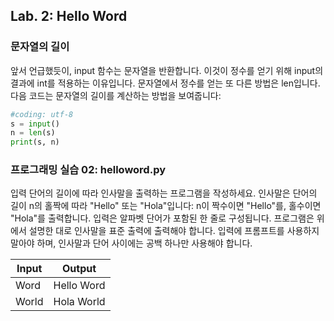 ## Lab. 2: Hello Word

### 문자열의 길이
앞서 언급했듯이, input 함수는 문자열을 반환합니다. 이것이 정수를 얻기 위해 input의 결과에 int를 적용하는 이유입니다. 문자열에서 정수를 얻는 또 다른 방법은 len입니다. 다음 코드는 문자열의 길이를 계산하는 방법을 보여줍니다:

```python
#coding: utf-8
s = input()
n = len(s)
print(s, n)
```

### 프로그래밍 실습 02: helloword.py 
입력 단어의 길이에 따라 인사말을 출력하는 프로그램을 작성하세요. 인사말은 단어의 
길이 n의 홀짝에 따라 "Hello" 또는 "Hola"입니다: n이 짝수이면 "Hello"를, 
홀수이면 "Hola"를 출력합니다.
입력은 알파벳 단어가 포함된 한 줄로 구성됩니다. 프로그램은 위에서 설명한 대로 
인사말을 표준 출력에 출력해야 합니다. 입력에 프롬프트를 사용하지 말아야 하며, 
인사말과 단어 사이에는 공백 하나만 사용해야 합니다.

| Input | Output     |
| ----- | ---------- |
| Word  | Hello Word |
| World | Hola World |